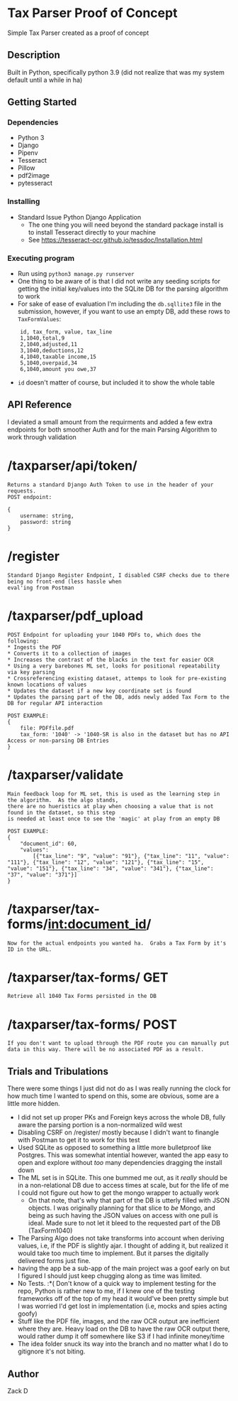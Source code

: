 # Tax Parser Proof of Concept

Simple Tax Parser created as a proof of concept

## Description

Built in Python, specifically python 3.9 (did not realize that was my system default until a while in ha)

## Getting Started

### Dependencies

* Python 3
* Django
* Pipenv
* Tesseract
* Pillow
* pdf2image
* pytesseract

### Installing

* Standard Issue Python Django Application
  * The one thing you will need beyond the standard package install is to install Tesseract directly to your machine
  * See https://tesseract-ocr.github.io/tessdoc/Installation.html

### Executing program

* Run using `python3 manage.py runserver`
* One thing to be aware of is that I did not write any seeding scripts for getting the initial key/values into the SQLite DB for the parsing algorithm to work
* For sake of ease of evaluation I'm including the `db.sqllite3` file in the submission, however, if you want to use an empty DB, add these rows to `TaxFormValues`:
``````
    id, tax_form, value, tax_line
    1,1040,total,9
    2,1040,adjusted,11
    3,1040,deductions,12
    4,1040,taxable income,15
    5,1040,overpaid,34
    6,1040,amount you owe,37
```````
* `id` doesn't matter of course, but included it to show the whole table

## API Reference

I deviated a small amount from the requirments and added a few extra endpoints for both smoother Auth and for the main Parsing Algorithm to work through validation 

# /taxparser/api/token/
    Returns a standard Django Auth Token to use in the header of your requests.  
    POST endpoint:

    {
        username: string,
        password: string
    }

# /register
    Standard Django Register Endpoint, I disabled CSRF checks due to there being no front-end (less hassle when 
    eval'ing from Postman

# /taxparser/pdf_upload
    POST Endpoint for uploading your 1040 PDFs to, which does the following:
    * Ingests the PDF
    * Converts it to a collection of images
    * Increases the contrast of the blacks in the text for easier OCR
    * Using a very barebones ML set, looks for positional repeatability via key parsing
    * Crossreferencing existing dataset, attemps to look for pre-existing known locations of values
    * Updates the dataset if a new key coordinate set is found
    * Updates the parsing part of the DB, adds newly added Tax Form to the DB for regular API interaction

```
POST EXAMPLE:
{
    file: PDFfile.pdf
    tax_form: '1040' -> '1040-SR is also in the dataset but has no API Access or non-parsing DB Entries
}
```

# /taxparser/validate
    Main feedback loop for ML set, this is used as the learning step in the algorithm.  As the algo stands, 
    there are no hueristics at play when choosing a value that is not found in the dataset, so this step 
    is needed at least once to see the 'magic' at play from an empty DB

```
POST EXAMPLE:
{
    "document_id": 60,
    "values": 
        [{"tax_line": "9", "value": "91"}, {"tax_line": "11", "value": "111"}, {"tax_line": "12", "value": "121"}, {"tax_line": "15", "value": "151"}, {"tax_line": "34", "value": "341"}, {"tax_line": "37", "value": "371"}]
}
```

# /taxparser/tax-forms/<int:document_id>/
    Now for the actual endpoints you wanted ha.  Grabs a Tax Form by it's ID in the URL.

# /taxparser/tax-forms/ GET
    Retrieve all 1040 Tax Forms persisted in the DB

# /taxparser/tax-forms/ POST
    If you don't want to upload through the PDF route you can manually put data in this way. There will be no associated PDF as a result.

## Trials and Tribulations
There were some things I just did not do as I was really running the clock for how much time I wanted to spend on this, some are obvious, some are a little more hidden.
* I did not set up proper PKs and Foreign keys across the whole DB, fully aware the parsing portion is a non-normalized wild west 
* Disabling CSRF on /register/ mostly because I didn't want to finangle with Postman to get it to work for this test
* Used SQLite as opposed to something a little more bulletproof like Postgres. This was somewhat intential however, wanted the
app easy to open and explore without _too_ many dependencies dragging the install down
* The ML set is in SQLite. This one bummed me out, as it _really_ should be in a non-relational DB due to access times at scale, but for the life of me I could not figure out how to get the mongo wrapper to actually work
  * On that note, that's why that part of the DB is utterly filled with JSON objects.  I was originally planning for that slice to _be_ Mongo, and being as such having the JSON values on access with one pull is ideal. Made sure to not let it bleed to the requested part of the DB (TaxForm1040)
* The Parsing Algo does not take transforms into account when deriving values, i.e, if the PDF is slightly ajar.  I thought of adding it, but realized it would take too much time to implement. But it parses the digitally delivered forms just fine.
* having the app be a sub-app of the main project was a goof early on but I figured I should just keep chugging along as time was limited.
* No Tests. :*(  Don't know of a quick way to implement testing for the repo, Python is rather new to me, if I knew one of the testing frameworks off of the top of my head it would've been pretty simple but I was worried I'd get lost in implementation (i.e, mocks and spies acting goofy)
* Stuff like the PDF file, images, and the raw OCR output are inefficient where they are.  Heavy load on the DB to have the raw OCR output there, would rather dump it off somewhere like S3 if I had infinite money/time
* The idea folder snuck its way into the branch and no matter what I do to gitignore it's not biting.

## Author

Zack D
